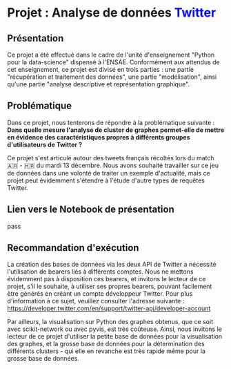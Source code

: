# Projet :  Analyse de données <span style='color:Blue'> Twitter  </span>


## Présentation

Ce projet a été effectué dans le cadre de l'unité d'enseignement "Python pour la data-science" dispensé à l'ENSAE. Conformément aux attendus de cet enseignement, ce projet est divisé en trois parties : une partie "récupération et traitement des données", une partie "modélisation", ainsi qu'une partie "analyse descriptive et représentation graphique".


## Problématique

Dans ce projet, nous tenterons de répondre à la problématique suivante : **Dans quelle mesure l'analyse de cluster de graphes permet-elle de mettre en évidence des caractéristiques propres à différents groupes d'utilisateurs de Twitter ?**

Ce projet s'est articulé autour des tweets français récoltés lors du match 🇦🇷 - 🇭🇷 du mardi 13 décembre. Nous avons souhaité travailler sur ce jeu de données dans une volonté de traiter un exemple d'actualité, mais ce projet peut évidemment s'étendre à l'étude d'autre types de requêtes Twitter.


## Lien vers le Notebook de présentation

pass


## Recommandation d'exécution

La création des bases de données via les deux API de Twitter a nécessité l'utilisation de bearers liés à différents comptes. Nous ne mettons évidemment pas à disposition ces bearers, et invitons le lecteur de ce projet, s'il le souhaite, à utiliser ses propres bearers, pouvant facilement être générés en créant un compte développeur Twitter. Pour plus d'information à ce sujet, veuillez consulter l'adresse suivante : https://developer.twitter.com/en/support/twitter-api/developer-account

Par ailleurs, la visualisation sur Python des graphes obtenus, que ce soit avec scikit-network ou avec pyvis, est très coûteuse. Ainsi, nous invitons le lecteur de ce projet d'utiliser la petite base de données pour la visualisation des graphes, et la grosse base de données pour la détermination des différents clusters - qui elle en revanche est très rapide même pour la grosse base de données.


